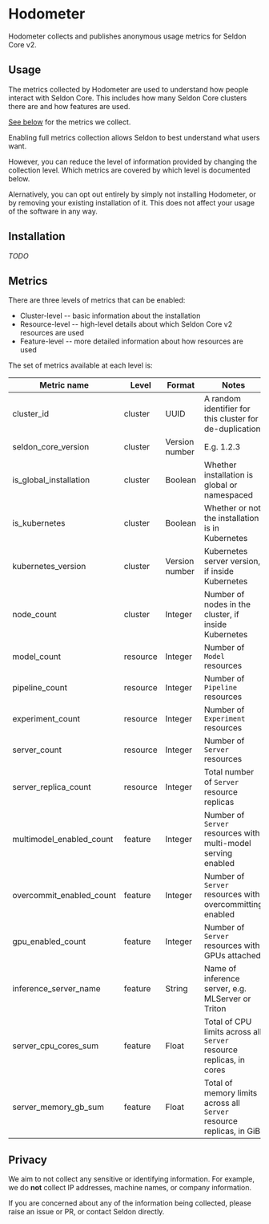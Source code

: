 # Hodometer

Hodometer collects and publishes anonymous usage metrics for Seldon Core v2.

## Usage

The metrics collected by Hodometer are used to understand how people interact with Seldon Core.
This includes how many Seldon Core clusters there are and how features are used.

[See below](#metrics) for the metrics we collect.

Enabling full metrics collection allows Seldon to best understand what users want.

However, you can reduce the level of information provided by changing the collection level.
Which metrics are covered by which level is documented below.

Alernatively, you can opt out entirely by simply not installing Hodometer, or by removing your existing installation of it.
This does not affect your usage of the software in any way.

## Installation

_TODO_

## Metrics

There are three levels of metrics that can be enabled:
* Cluster-level -- basic information about the installation
* Resource-level -- high-level details about which Seldon Core v2 resources are used
* Feature-level -- more detailed information about how resources are used

The set of metrics available at each level is:

| Metric name | Level | Format | Notes |
| --- | --- | --- | --- |
| cluster_id | cluster | UUID | A random identifier for this cluster for de-duplication |
| seldon_core_version | cluster | Version number | E.g. 1.2.3 |
| is_global_installation | cluster | Boolean | Whether installation is global or namespaced |
| is_kubernetes | cluster | Boolean | Whether or not the installation is in Kubernetes |
| kubernetes_version | cluster | Version number | Kubernetes server version, if inside Kubernetes |
| node_count | cluster | Integer | Number of nodes in the cluster, if inside Kubernetes |
| model_count | resource | Integer | Number of `Model` resources |
| pipeline_count | resource | Integer | Number of `Pipeline` resources |
| experiment_count | resource | Integer | Number of `Experiment` resources |
| server_count | resource | Integer | Number of `Server` resources |
| server_replica_count | resource | Integer | Total number of `Server` resource replicas |
| multimodel_enabled_count | feature | Integer | Number of `Server` resources with multi-model serving enabled |
| overcommit_enabled_count | feature | Integer | Number of `Server` resources with overcommitting enabled |
| gpu_enabled_count | feature | Integer | Number of `Server` resources with GPUs attached |
| inference_server_name | feature | String | Name of inference server, e.g. MLServer or Triton |
| server_cpu_cores_sum | feature | Float | Total of CPU limits across all `Server` resource replicas, in cores |
| server_memory_gb_sum | feature | Float | Total of memory limits across all `Server` resource replicas, in GiB |

## Privacy

We aim to not collect any sensitive or identifying information.
For example, we do **not** collect IP addresses, machine names, or company information.

If you are concerned about any of the information being collected, please raise an issue or PR, or contact Seldon directly.

